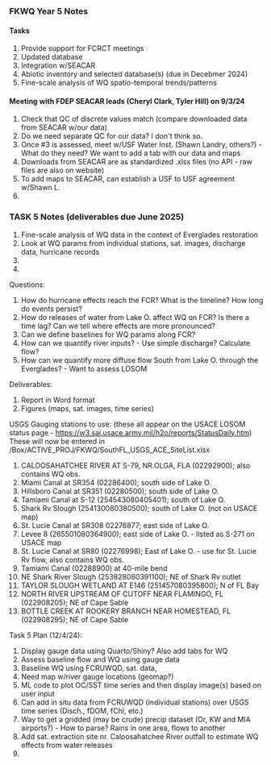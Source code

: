 ### FKWQ Year 5 Notes

#### Tasks
1. Provide support for FCRCT meetings
2. Updated database
3. Integration w/SEACAR
4. Abiotic inventory and selected database(s) (due in Decebmer 2024)
5. Fine-scale analysis of WQ spatio-temporal trends/patterns

#### Meeting with FDEP SEACAR leads (Cheryl Clark, Tyler Hill) on 9/3/24
1. Check that QC of discrete values match (compare downloaded data from SEACAR w/our data)
2. Do we need separate QC for our data? I don't think so.
3. Once #3 is assessed, meet w/USF Water Inst. (Shawn Landry, others?) - What do they need? We want to add a tab with our data and maps
4. Downloads from SEACAR are as standardized .xlsx files (no API - raw files are also on website)
5. To add maps to SEACAR, can establish a USF to USF agreement w/Shawn L.
6. 

### TASK 5 Notes (deliverables due June 2025)
1. Fine-scale analysis of WQ data in the context of Everglades restoration
2. Look at WQ params from individual stations, sat. images, discharge data, hurricane records
3.
4.


Questions: 
1. How do hurricane effects reach the FCR? What is the timeline? How long do events persist?
2. How do releases of water from Lake O. affect WQ on FCR? Is there a time lag? Can we tell where effects are more pronounced?
3. Can we define baselines for WQ params along FCR?
4. How can we quantify river inputs? - Use simple discharge? Calculate flow?
5. How can we quantify more diffuse flow South from Lake O. through the Everglades? - Want to assess LOSOM

Deliverables:
1. Report in Word format
2. Figures (maps, sat. images, time series)

USGS Gauging stations to use: (these all appear on the USACE LOSOM status page - https://w3.saj.usace.army.mil/h2o/reports/StatusDaily.htm)
These will now be entered in /Box/ACTIVE_PROJ/FKWQ/SouthFL_USGS_ACE_SiteList.xlsx
1. CALOOSAHATCHEE RIVER AT S-79, NR.OLGA, FLA (02292900); also contains WQ obs.
2. Miami Canal at SR354 (02286400); south side of Lake O.
3. Hillsboro Canal at SR351 (02280500); south side of Lake O.
4. Tamiami Canal at S-12 (254543080405401); south of Lake O.
5. Shark Rv Slough (254130080380500); south of Lake O. (not on USACE map)
6. St. Lucie Canal at SR308 02276877; east side of Lake O.
7. Levee 8 (265501080364900); east side of Lake O. - listed as S-271 on USACE map
8. St. Lucie Canal at SR80 (02276998); East of Lake O. - use for St. Lucie Rv flow, also contains WQ obs.
9. Tamiami Canal (02288900) at 40-mile bend
10. NE Shark River Slough (253828080391100); NE of Shark Rv outlet
11. TAYLOR SLOUGH WETLAND AT E146 (251457080395800); N of FL Bay
12. NORTH RIVER UPSTREAM OF CUTOFF NEAR FLAMINGO, FL (022908205); NE of Cape Sable
13. BOTTLE CREEK AT ROOKERY BRANCH NEAR HOMESTEAD, FL (022908295); NE of Cape Sable

Task 5 Plan (12/4/24):
1. Display gauge data using Quarto/Shiny? Also add tabs for WQ
2. Assess baseline flow and WQ using gauge data
3. Baseline WQ using FCRUWQD, sat. data,
4. Need map w/river gauge locations (geomap?)
5. ML code to plot OC/SST time series and then display image(s) based on user input
6. Can add in situ data from FCRUWQD (individual stations) over USGS time series (Disch., fDOM, fChl, etc.)
7. Way to get a gridded (may be crude) precip dataset (Or, KW and MIA airports?) - How to parse? Rains in one area, flows to another
8. Add sat. extraction site nr. Caloosahatchee River outfall to estimate WQ effects from water releases
9. 




